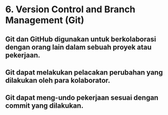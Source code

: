 # 6. Version Control and Branch Management (Git)
## Git dan GitHub digunakan untuk berkolaborasi dengan orang lain dalam sebuah proyek atau pekerjaan.
## Git dapat melakukan pelacakan perubahan yang dilakukan oleh para kolaborator.
## Git dapat meng-undo pekerjaan sesuai dengan commit yang dilakukan.